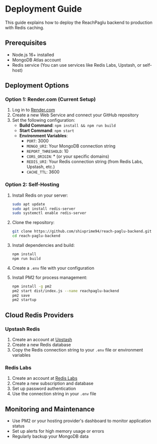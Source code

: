 # Deployment Guide

This guide explains how to deploy the ReachPaglu backend to production with Redis caching.

## Prerequisites

- Node.js 16+ installed
- MongoDB Atlas account
- Redis service (You can use services like Redis Labs, Upstash, or self-host)

## Deployment Options

### Option 1: Render.com (Current Setup)

1. Log in to [Render.com](https://render.com)
2. Create a new Web Service and connect your GitHub repository
3. Set the following configuration:
   - **Build Command**: `npm install && npm run build`
   - **Start Command**: `npm start`
   - **Environment Variables**:
     - `PORT`: 3000
     - `MONGO_URI`: Your MongoDB connection string
     - `REPORT_THRESHOLD`: 10
     - `CORS_ORIGIN`: * (or your specific domains)
     - `REDIS_URI`: Your Redis connection string (from Redis Labs, Upstash, etc.)
     - `CACHE_TTL`: 3600

### Option 2: Self-Hosting

1. Install Redis on your server:
   ```bash
   sudo apt update
   sudo apt install redis-server
   sudo systemctl enable redis-server
   ```

2. Clone the repository:
   ```bash
   git clone https://github.com/shivprime94/reach-paglu-backend.git
   cd reach-paglu-backend
   ```

3. Install dependencies and build:
   ```bash
   npm install
   npm run build
   ```

4. Create a `.env` file with your configuration

5. Install PM2 for process management:
   ```bash
   npm install -g pm2
   pm2 start dist/index.js --name reachpaglu-backend
   pm2 save
   pm2 startup
   ```

## Cloud Redis Providers

### Upstash Redis
1. Create an account at [Upstash](https://upstash.com/)
2. Create a new Redis database
3. Copy the Redis connection string to your `.env` file or environment variables

### Redis Labs
1. Create an account at [Redis Labs](https://redis.com/)
2. Create a new subscription and database
3. Set up password authentication
4. Use the connection string in your `.env` file

## Monitoring and Maintenance

- Use PM2 or your hosting provider's dashboard to monitor application status
- Set up alerts for high memory usage or errors
- Regularly backup your MongoDB data

